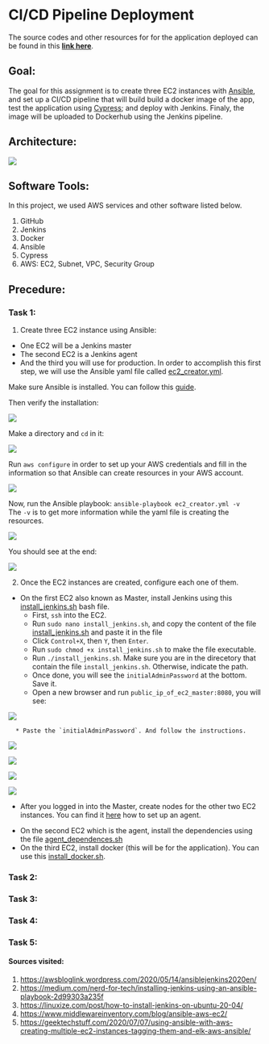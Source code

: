 # CI/CD Pipeline Deployment

The source codes and other resources for for the application deployed can be found in this **[link here](https://github.com/ibrahima1289/DEPLOY_08_CICD)**.

## Goal: 

The goal for this assignment is to create three EC2 instances with [Ansible](https://www.ansible.com/), and set up a CI/CD pipeline that will build build a docker image of the app, test the application using [Cypress](https://www.cypress.io/how-it-works); and deploy with Jenkins. Finaly, the image will be uploaded to Dockerhub using the Jenkins pipeline.

## Architecture:

![](images/d8-0.PNG)

## Software Tools:

In this project, we used AWS services and other software listed below.

1. GitHub
2. Jenkins
3. Docker
4. Ansible
5. Cypress
6. AWS: EC2, Subnet, VPC, Security Group

## Precedure:

### Task 1: 

1. Create three EC2 instance using Ansible:
  * One EC2 will be a Jenkins master
  * The second EC2 is a Jenkins agent 
  * And the third you will use for production.
In order to accomplish this first step, we will use the Ansible yaml file called [ec2_creator.yml](https://github.com/ibrahima1289/DEPLOY_08_CICD/blob/main/ansible_playbooks/ec2_creator.yml).

Make sure Ansible is installed. You can follow this [guide](https://docs.ansible.com/ansible/latest/installation_guide/index.html).

Then verify the installation:

![](images/d8-12.PNG)

Make a directory and `cd` in it:

![](images/d8-12a.PNG)

Run `aws configure` in order to set up your AWS credentials and fill in the information so that Ansible can create resources in your AWS account.

![](images/d8-13.PNG)

Now, run the Ansible playbook: `ansible-playbook ec2_creator.yml -v`<br>
The `-v` is to get more information while the yaml file is creating the resources.

![](images/d8-14.PNG)

You should see at the end:

![](images/d8-15.PNG)

2. Once the EC2 instances are created, configure each one of them.
  * On the first EC2 also known as Master, install Jenkins using this [install_jenkins.sh](https://github.com/ibrahima1289/DEPLOY_08_CICD/blob/main/ansible_playbooks/install_jenkins.sh) bash file.
      * First, `ssh` into the EC2.
      * Run ```sudo nano install_jenkins.sh```, and copy the content of the file [install_jenkins.sh](https://github.com/ibrahima1289/DEPLOY_08_CICD/blob/main/ansible_playbooks/install_jenkins.sh) and paste it in the file
      * Click `Control+X`, then `Y`, then `Enter`.
      * Run ```sudo chmod +x install_jenkins.sh``` to make the file executable.
      * Run ```./install_jenkins.sh```. Make sure you are in the direcetory that contain the file `install_jenkins.sh`. Otherwise, indicate the path.
      * Once done, you will see the `initialAdminPassword` at the bottom. Save it.
      * Open a new browser and run ```public_ip_of_ec2_master:8080```, you will see:

![](images/d8-6.PNG)

      * Paste the `initialAdminPassword`. And follow the instructions.
      
![](images/d8-7.PNG)

![](images/d8-8.PNG)

![](images/d8-9.PNG)

![](images/d8-10.PNG)

      
  * After you logged in into the Master, create nodes for the other two EC2 instances. You can find it [here](https://github.com/kura-labs-org/DEPLOY5_AWS/blob/main/Deployment%235.pdf) how to set up an agent.

[](images/d8-16.PNG)

  * On the second EC2 which is the agent, install the dependencies using the file [agent_dependences.sh](https://github.com/ibrahima1289/DEPLOY_08_CICD/blob/main/ansible_playbooks/agent_dependences.sh)
  * On the third EC2, install docker (this will be for the application). You can use this [install_docker.sh](https://github.com/ibrahima1289/DEPLOY_08_CICD/blob/main/ansible_playbooks/install_docker.sh).

### Task 2:


### Task 3:


### Task 4:


### Task 5: 

#### Sources visited:

1. https://awsbloglink.wordpress.com/2020/05/14/ansiblejenkins2020en/
2. https://medium.com/nerd-for-tech/installing-jenkins-using-an-ansible-playbook-2d99303a235f
3. https://linuxize.com/post/how-to-install-jenkins-on-ubuntu-20-04/
4. https://www.middlewareinventory.com/blog/ansible-aws-ec2/
5. https://geektechstuff.com/2020/07/07/using-ansible-with-aws-creating-multiple-ec2-instances-tagging-them-and-elk-aws-ansible/

